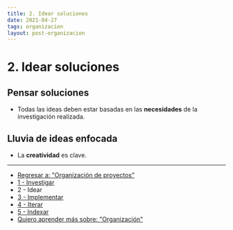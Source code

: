 ```yaml
---
title: 2. Idear soluciones
date: 2021-04-27
tags: organizacion
layout: post-organizacion
---
```


# 2. Idear soluciones

## Pensar soluciones

- Todas las ideas deben estar basadas en las **necesidades** de la investigación realizada.

## Lluvia de ideas enfocada

- La **creatividad** es clave.

---

- [Regresar a: "Organización de proyectos"](organizar-proyectos-0)
- [1 - Investigar](organizar-proyectos-1)
- 2 - Idear
- [3 - Implementar](organizar-proyectos-3)
- [4 - Iterar](organizar-proyectos-4)
- [5 - Indexar](organizar-proyectos-5)
- [Quiero aprender más sobre: "Organización"](../00/organizacion)